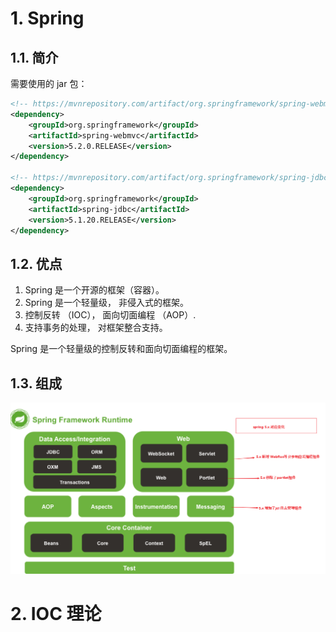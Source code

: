 

# 1. Spring
## 1.1. 简介

需要使用的 jar 包：
```xml
<!-- https://mvnrepository.com/artifact/org.springframework/spring-webmvc -->
<dependency>
    <groupId>org.springframework</groupId>
    <artifactId>spring-webmvc</artifactId>
    <version>5.2.0.RELEASE</version>
</dependency>

<!-- https://mvnrepository.com/artifact/org.springframework/spring-jdbc -->
<dependency>
    <groupId>org.springframework</groupId>
    <artifactId>spring-jdbc</artifactId>
    <version>5.1.20.RELEASE</version>
</dependency>

```
## 1.2. 优点

1. Spring 是一个开源的框架（容器）。
2. Spring 是一个轻量级， 非侵入式的框架。
3. 控制反转 （IOC）， 面向切面编程 （AOP）.
4. 支持事务的处理， 对框架整合支持。

Spring 是一个轻量级的控制反转和面向切面编程的框架。

## 1.3. 组成

![<img width=40 src="./asserts/1_spring_framework.png"/>](./asserts/1_spring_framework.png)

# 2. IOC 理论




